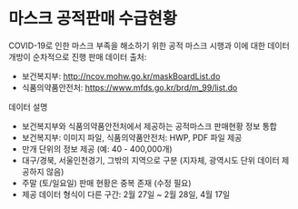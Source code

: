 # 마스크 공적판매 수급현황

COVID-19로 인한 마스크 부족을 해소하기 위한 공적 마스크 시행과 이에 대한 데이터 개방이 순차적으로 진행
판매 데이터 출처:
* 보건복지부: http://ncov.mohw.go.kr/maskBoardList.do
* 식품의약품안전처: https://www.mfds.go.kr/brd/m_99/list.do

데이터 설명
* 보건복지부와 식품의약품안전처에서 제공하는 공적마스크 판매현황 정보 통합
* 보건복지부: 이미지 파일, 식품의약품안전처: HWP, PDF 파일 제공
* 만개 단위의 정보 제공 (예: 40 - 400,000개)
* 대구/경북, 서울인천경기, 그밖의 지역으로 구분 (지자체, 광역시도 단위 데이터 제공하지 않음)
* 주말 (토/일요일) 판매 현황은 중복 존재 (수정 필요)
* 제공 데이터 형식이 다른 구간: 2월 27일 ~ 2월 28일, 4월 17일
